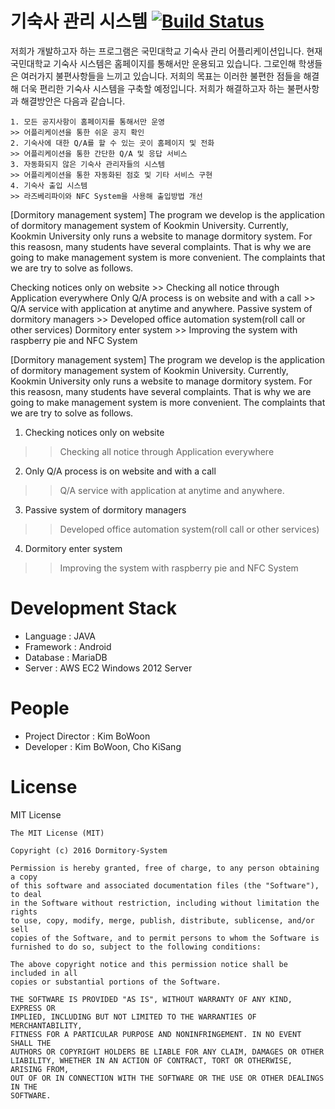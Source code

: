 # 기숙사 관리 시스템 [![Build Status](https://travis-ci.org/Dormitory-System/Dormitory-System-Android.svg?branch=develop)](https://travis-ci.org/Dormitory-System/Dormitory-System-Android)
저희가 개발하고자 하는 프로그램은 국민대학교 기숙사 관리 어플리케이션입니다. 현재 국민대학교 기숙사 시스템은 홈페이지를 통해서만 운용되고 있습니다. 그로인해 학생들은 여러가지 불편사항들을 느끼고 있습니다. 저희의 목표는 이러한 불편한 점들을 해결해 더욱 편리한 기숙사 시스템을 구축할 예정입니다. 저희가 해결하고자 하는 불편사항과 해결방안은 다음과 같습니다. 
 
```
1. 모든 공지사항이 홈페이지를 통해서만 운영
>> 어플리케이션을 통한 쉬운 공지 확인
2. 기숙사에 대한 Q/A를 할 수 있는 곳이 홈페이지 및 전화
>> 어플리케이션을 통한 간단한 Q/A 및 응답 서비스
3. 자동화되지 않은 기숙사 관리자들의 시스템
>> 어플리케이션을 통한 자동화된 점호 및 기타 서비스 구현
4. 기숙사 출입 시스템
>> 라즈베리파이와 NFC System을 사용해 출입방법 개선
```
[Dormitory management system] The program we develop is the application of dormitory management system of Kookmin University. Currently, Kookmin University only runs a website to manage dormitory system. For this reasosn, many students have several complaints. That is why we are going to make management system is more convenient. The complaints that we are try to solve as follows.

Checking notices only on website >> Checking all notice through Application everywhere
Only Q/A process is on website and with a call >> Q/A service with application at anytime and anywhere.
Passive system of dormitory managers >> Developed office automation system(roll call or other services)
Dormitory enter system >> Improving the system with raspberry pie and NFC System


[Dormitory management system] 
The program we develop is the application of dormitory management system of Kookmin University. Currently, Kookmin University only runs a website to manage dormitory system. For this reasosn, many students have several complaints. That is why we are going to make management system is more convenient. The complaints that we are try to solve as follows.

1. Checking notices only on website 
>> Checking all notice through Application everywhere 
2. Only Q/A process is on website and with a call 
>>  Q/A service with application at anytime and anywhere.  
3. Passive system of dormitory managers
>> Developed office automation system(roll call or other services)
4. Dormitory enter system 
>> Improving the system with raspberry pie and  NFC System

# Development Stack
* Language : JAVA
* Framework : Android
* Database : MariaDB
* Server : AWS EC2 Windows 2012 Server

# People
* Project Director : Kim BoWoon
* Developer : Kim BoWoon, Cho KiSang

# License
MIT License
```
The MIT License (MIT)

Copyright (c) 2016 Dormitory-System

Permission is hereby granted, free of charge, to any person obtaining a copy
of this software and associated documentation files (the "Software"), to deal
in the Software without restriction, including without limitation the rights
to use, copy, modify, merge, publish, distribute, sublicense, and/or sell
copies of the Software, and to permit persons to whom the Software is
furnished to do so, subject to the following conditions:

The above copyright notice and this permission notice shall be included in all
copies or substantial portions of the Software.

THE SOFTWARE IS PROVIDED "AS IS", WITHOUT WARRANTY OF ANY KIND, EXPRESS OR
IMPLIED, INCLUDING BUT NOT LIMITED TO THE WARRANTIES OF MERCHANTABILITY,
FITNESS FOR A PARTICULAR PURPOSE AND NONINFRINGEMENT. IN NO EVENT SHALL THE
AUTHORS OR COPYRIGHT HOLDERS BE LIABLE FOR ANY CLAIM, DAMAGES OR OTHER
LIABILITY, WHETHER IN AN ACTION OF CONTRACT, TORT OR OTHERWISE, ARISING FROM,
OUT OF OR IN CONNECTION WITH THE SOFTWARE OR THE USE OR OTHER DEALINGS IN THE
SOFTWARE.
```
